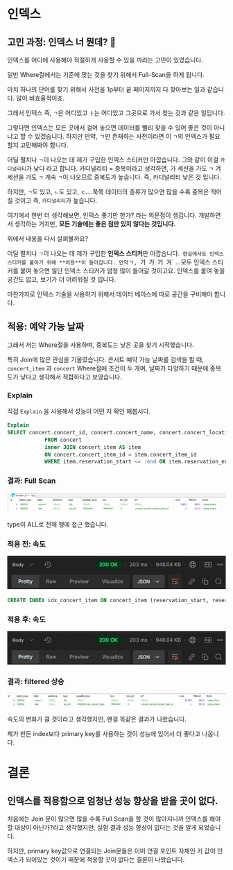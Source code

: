 # 인덱스

## 고민 과정: 인덱스 너 뭔데?  🤔

인덱스를 어디에 사용해야 적절하게 사용할 수 있을 까라는 고민이 있었습니다.

일반 Where절에서는 기준에 맞는 것을 찾기 위해서 Full-Scan을 하게 됩니다.

마치 하나의 단어를 찾기 위해서 사전을 1p부터 끝 페이지까지 다 찾아보는 일과 같습니다. 많이 비효율적이죠.

그래서 인덱스 즉, `ㄱ`은 어디있고 `ㅏ`는 어디있고 그곳으로 가서 찾는 것과 같은 일입니다.

그렇다면 인덱스는 모든 곳에서 걸어 놓으면 데이터를 빨리 찾을 수 있어 좋은 것이 아니냐고 할 수 있겠습니다. 하지만 만약, ㄱ만 존재하는 사전이라면 이 `ㄱ`의 인덱스가 필요할지 고민해봐야 합니다.

어딜 펼치나 `ㄱ`이 나오는 데 제가 구입한 인덱스 스티커만 아깝습니다. 그와 같이 이걸 `카디널리티`가 낮다 라고 합니다. 카디널리티 = 중복이라고 생각하면, 가 세션을 가도 `ㄱ` 겨 세션을 가도 `ㄱ` 계속 `ㄱ`이 나오므로 중복도가 높습니다. 즉, 카디널리티 낮은 것 입니다.

하지만, `ㄱ`도 있고, `ㄴ`도 있고, `ㄷ`….쭉쭉 데이터의 종류가 많으면 많을 수록 중복은 적어질 것이고 즉, `카디널리티`가 높습니다.

여기에서 한번 더 생각해보면, 인덱스 좋기만 한가? 라는 의문점이 생깁니다. 개발하면서 생각하는 거지만, **모든 기술에는 좋은 점만 있지 않다는 것입니다.**

위에서 내용을 다시 살펴볼까요?

어딜 펼치나 `ㄱ`이 나오는 데 제가 구입한 **인덱스 스티커**만 아깝습니다.`  현실에서도 인덱스 스티커를 붙이기 위해 **비용**이 들어갑니다. 만약 `ㄱ`, `가` `갸` `거` `겨` …모두 인덱스 스티커를 붙여 놓으면 일단 인덱스 스티커가 엄청 많이 들어갈 것이고요. 인덱스를 붙여 놓을 공간도 없고, 보기가 더 어려워질 것 입니다.

마찬가지로 인덱스 기술을 사용하기 위해서 데이터 베이스에 따로 공간을 구비해야 합니다.

## 적용: 예약 가능 날짜

그래서 저는 Where절을 사용하며, 중복도는 낮은 곳을 찾기 시작했습니다.

특히 Join에 많은 관심을 기울였습니다.
콘서트 예약 가능 날짜를 검색을 할 때, `concert_item` 과 `concert`  Where절에 조건이 두 개며, 날짜가 다양하기 때문에 중복도가 낮다고 생각해서 적합하다고 보였습니다.

### Explain

직접 `Explain` 을 사용해서 성능이 어떤 지 확인 해봅시다.

```sql
Explain
SELECT concert.concert_id, concert.concert_name, concert.concert_location, item.concert_fee 
            FROM concert 
            inner JOIN concert_item AS item 
            ON concert.concert_item_id = item.concert_item_id 
            WHERE item.reservation_start <= :end OR item.reservation_end >= :start
```

### 결과: Full Scan

![image.png](index1.png)

type이 ALL로 전체 행에 접근 했습니다.

### 적용 전: 속도

![image.png](index2.png)

```sql
CREATE INDEX idx_concert_item ON concert_item (reservation_start, reservation_end)
```

### 적용 후: 속도

![image.png](index3.png)

### 결과: filtered 상승

![image.png](index4.png)

속도의 변화가 클 것이라고 생각했지만, 왠걸 똑같은 결과가 나왔습니다.

제가 만든 index보다 primary key를 사용하는 것이 성능에 있어서 더 좋다고 나옵니다.

# 결론

## 인덱스를 적용함으로 엄청난 성능 향상을 받을 곳이 없다.

처음에는 Join 문이 많으면 많을 수록 Full Scan을 할 것이 많아지니까 인덱스를 해야 할 대상이 아닌가?라고 생각했지만, 실험 결과 성능 향상이 없다는 것을 알게 되었습니다.

하지만, primary key값으로 연결되는 Join문들은 이미 연결 포인트 자체인 키 값이 인덱스가 되어있는 것이기 때문에 적용할 곳이 없다는 결론이 나왔습니다.